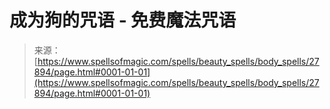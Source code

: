 <!--yml

category: 未分类

date: 2024-06-12 19:17:27

-->

# 成为狗的咒语 - 免费魔法咒语

> 来源：[https://www.spellsofmagic.com/spells/beauty_spells/body_spells/27894/page.html#0001-01-01](https://www.spellsofmagic.com/spells/beauty_spells/body_spells/27894/page.html#0001-01-01)

